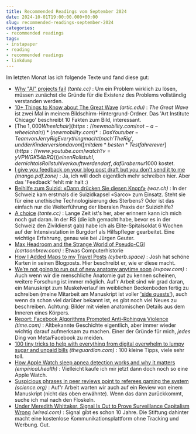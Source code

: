 ```yaml
---
title: Recommended Readings vom September 2024
date: 2024-10-01T19:00:00.000+00:00
slug: recommended-readings-september-2024
categories:
- recommended readings
tags:
- instapaper
- reading
- recommended readings
- linkdump
---
```


Im letzten Monat las ich folgende Texte und fand diese gut:

- [Why "AI" projects fail](https://tante.cc/2024/09/03/why-ai-projects-fail/) *(tante.cc)* : Um ein Problem wirklich zu lösen, müssen zunächst die Gründe für die Existenz des Problems vollständig verstanden werden.
- [10+ Things to Know about The Great Wave](https://www.artic.edu/articles/1139/10-things-to-know-about-the-great-wave) *(artic.edu)* : *The Great Wave* ist zwei Mal in meinem Bildschirm-Hintergrund-Ordner. Das 'Art Institute Chicago' beschreibt 10 Fakten zum Bild, interessant.
- [The $1,000 Wheelchair](https://newmobility.com/not-a-wheelchair/) *(newmobility.com)* : Das Youtuber-Team von JerryRigEverything macht (nach 'The Rig', und der Kinderversion davon ([mit dem *besten* Testfahrer ever](https://www.youtube.com/watch?v=yVPWGK54bRQ))) einen Rollstuhl, der nicht als Rollstuhl verkauft werden darf, dafür aber nur 1000$ kostet.
- [I give you feedback on your blog post draft but you don't send it to me](https://mango.pdf.zone/i-give-you-feedback-on-your-blog-post-draft-but-you-dont-send-it-to-me) *(mango.pdf.zone)* : Ja, ich will doch eigentlich mehr schreiben hier. Aber das 'Feedback' fehlt mir halt :)
- [Beihilfe zum Suizid: «Dann drücken Sie diesen Knopf»](https://www.woz.ch/!V08XR9EY15NS) *(woz.ch)* : In der Schweiz kam erstmals die Suizidkapsel «Sarco» zum Einsatz. Steht sie für eine unethische Technologisierung des Sterbens? Oder ist das einfach nur die Weiterführung der liberalen Praxis der Suizidhilfe?
- [A choice](https://tante.cc/2024/09/24/a-choice/) *(tante.cc)* : Lange Zeit ist's her, aber erinnern kann ich mich noch gut daran. In der RS (die ich gemacht habe, bevor es in der Schweiz den Zivildienst gab) habe ich als Elite-Spitalsoldat 6 Wochen auf der Intensivstation in Burgdorf als Hilfspfleger gearbeitet. Eine wichtige Erfahrung, genau wie bei Jürgen Geuter.
- [Max Headroom and the Strange World of Pseudo-CGI](https://www.cartoonbrew.com/cgi/max-headroom-and-the-strange-world-of-pseudo-cgi-82745.html) *(cartoonbrew.com)* : Etwas Computerhistorie
- [How I Added Maps to my Travel Posts](https://cyberb.space/notes/2024/how-i-added-maps-to-my-travel-posts/) *(cyberb.space)* : Josh hat schöne Karten in seinen Blogposts. Hier beschreibt er, wie er diese macht.
- [We’re not going to run out of new anatomy anytime soon](https://svpow.com/2024/09/07/were-not-going-to-run-out-of-new-anatomy-anytime-soon/) *(svpow.com)* : Auch wenn wir die menschliche Anatomie gut zu kennen scheinen, weitere Forschung ist immer möglich. Auf'r Arbeit sind wir grad daran, ein Manuskript zum Muskelverlauf im weiblichen Beckenboden fertig zu schreiben (meine Mitarbeit am  Manuskript ist voller ['side quests'](https://mastodon.social/@dasrecht@chaos.social/113078417858468268)), auch wenn da schon viel darüber bekannt ist, es gibt noch viel Neues zu beschreiben. Achtung: Bilder mit vielen anatomischen Details aus dem Inneren eines Körpers.
- [Report: Facebook Algorithms Promoted Anti-Rohingya Violence](https://time.com/6217730/myanmar-meta-rohingya-facebook/) *(time.com)* : Altbekannte   Geschichte eigentlich, aber immer wieder wichtig darauf aufmerksam zu machen. Einer der Gründe für mich, *jedes* Ding von Meta/Facebook zu meiden.
- [100 tiny tricks to help with everything from digital overwhelm to lumpy sugar and unpaid bills](https://www.theguardian.com/lifeandstyle/article/2024/sep/03/sort-out-your-life-100-tiny-tricks-to-help-with-everything-from-digital-overwhelm-to-lumpy-sugar-and-unpaid-bills) *(theguardian.com)* : 100 kleine Tipps, viele sehr toll.
- [How Apple Watch sleep apnea detection works and why it matters](https://empirical.health/blog/apple-watch-sleep-apnea/) *(empirical.health)* : Vielleicht kaufe ich mir jetzt dann doch noch so eine Apple Watch.
- [Suspicious phrases in peer reviews point to referees gaming the system](https://www.science.org/content/article/suspicious-phrases-peer-reviews-point-referees-gaming-system) *(science.org)* : Auf'r Arbeit warten wir auch auf ein Review von einem Manuskript (nicht das oben erwähnte). Wenn das dann zurückkommt, suche ich mal nach den Floskeln.
- [Under Meredith Whittaker, Signal Is Out to Prove Surveillance Capitalism Wrong](https://www.wired.com/story/meredith-whittaker-signal/) *(wired.com)* : Signal gibt es schon 10 Jahre. Die Stiftung dahinter macht eine kostenlose Kommunikationsplattform ohne Tracking und Werbung. Gut.